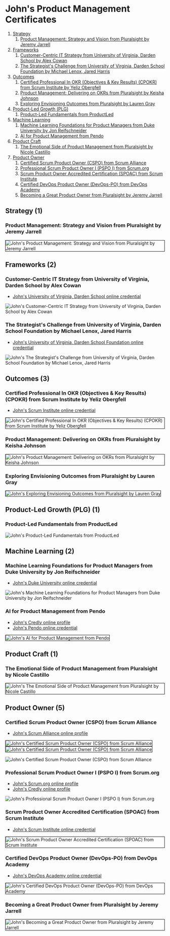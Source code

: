 # John's Product Management Certificates
1. [Strategy](#strategy-1)
    1. [Product Management: Strategy and Vision from Pluralsight by Jeremy Jarrell](#product-management-strategy-and-vision-from-pluralsight-by-jeremy-jarrell)
1. [Frameworks](#frameworks-2)
    1. [Customer-Centric IT Strategy from University of Virginia, Darden School by Alex Cowan](#customer-centric-it-strategy-from-university-of-virginia-darden-school-by-alex-cowan)
    1. [The Strategist's Challenge from University of Virginia, Darden School Foundation by Michael Lenox, Jared Harris](#the-strategists-challenge-from-university-of-virginia-darden-school-foundation-by-michael-lenox-jared-harris)
1. [Outcomes](#outcomes-3)
    1. [Certified Professional In OKR (Objectives & Key Results) (CPOKR) from Scrum Institute by Yeliz Obergfell](#certified-professional-in-okr-objectives-key-results-cpokr-from-scrum-institute-by-yeliz-obergfell)
    1. [Product Management: Delivering on OKRs from Pluralsight by Keisha Johnson](#product-management-delivering-on-okrs-from-pluralsight-by-keisha-johnson)
    1. [Exploring Envisioning Outcomes from Pluralsight by Lauren Gray](#exploring-envisioning-outcomes-from-pluralsight-by-lauren-gray)
1. [Product-Led Growth (PLG)](#product-led-growth-plg-1)
    1. [Product-Led Fundamentals from ProductLed](#product-led-fundamentals-from-productled)
1. [Machine Learning](#machine-learning-2)
    1. [Machine Learning Foundations for Product Managers from Duke University by Jon Reifschneider](#machine-learning-foundations-for-product-managers-from-duke-university-by-jon-reifschneider)
    1. [AI for Product Management from Pendo](#ai-for-product-management-from-pendo)
1. [Product Craft](#product-craft-1)
    1. [The Emotional Side of Product Management from Pluralsight by Nicole Castillo](#the-emotional-side-of-product-management-from-pluralsight-by-nicole-castillo)
1. [Product Owner](#product-owner-5)
    1. [Certified Scrum Product Owner (CSPO) from Scrum Alliance](#certified-scrum-product-owner-cspo-from-scrum-alliance)
    1. [Professional Scrum Product Owner I (PSPO I) from Scrum.org](#professional-scrum-product-owner-i-pspo-i-from-scrumorg)
    1. [Scrum Product Owner Accredited Certification (SPOAC) from Scrum Institute](#scrum-product-owner-accredited-certification-spoac-from-scrum-institute)
    1. [Certified DevOps Product Owner (DevOps-PO) from DevOps Academy](#certified-devops-product-owner-devops-po-from-devops-academy)
    1. [Becoming a Great Product Owner from Pluralsight by Jeremy Jarrell](#becoming-a-great-product-owner-from-pluralsight-by-jeremy-jarrell)
## Strategy (1)
### Product Management: Strategy and Vision from Pluralsight by Jeremy Jarrell

<img src="../cert_product_product-management-strategy-and-vision_pluralsight_jeremy-jarrell_2024-06-22.png" alt="John's Product Management: Strategy and Vision from Pluralsight by Jeremy Jarrell" style="border:1px solid #000000" />

## Frameworks (2)
### Customer-Centric IT Strategy from University of Virginia, Darden School by Alex Cowan
* [John's University of Virginia, Darden School online credential](https://coursera.org/verify/JU7THK93NFN3)

![John's Customer-Centric IT Strategy from University of Virginia, Darden School by Alex Cowan](cert_design-thinking_customer-centric-it_uvadarden-alex-cowan_cert-JU7THK93NFN3_2024-02-27.png)

### The Strategist's Challenge from University of Virginia, Darden School Foundation by Michael Lenox, Jared Harris
* [John's University of Virginia, Darden School Foundation online credential](https://coursera.org/verify/TRF84QSBXV2S)

![John's The Strategist's Challenge from University of Virginia, Darden School Foundation by Michael Lenox, Jared Harris](cert_strategy_strategists-challenge_uvadarden_cert-TRF84QSBXV2S_2024-03-04.png)

## Outcomes (3)
### Certified Professional In OKR (Objectives & Key Results) (CPOKR) from Scrum Institute by Yeliz Obergfell
* [John's Scrum Institute online credential](https://www.scrum-institute.org/badges/34694795736577)

<img src="../cert_scrum_leadership_scrum-institute_certified-professional-in-okr--cpokr_2023-09-24_cert-34694795736577.png" alt="John's Certified Professional In OKR (Objectives & Key Results) (CPOKR) from Scrum Institute by Yeliz Obergfell" style="border:1px solid #000000" />

### Product Management: Delivering on OKRs from Pluralsight by Keisha Johnson

<img src="../cert_product_okrs_product-management-delivering-on-okrs_pluralsight_keisha-johnson_2024-07-27.png" alt="John's Product Management: Delivering on OKRs from Pluralsight by Keisha Johnson" style="border:1px solid #000000" />

### Exploring Envisioning Outcomes from Pluralsight by Lauren Gray

<img src="../cert_product_exploring-envisioning-outcomes_pluralsight_lauren-gray_2024-07-17.png" alt="John's Exploring Envisioning Outcomes from Pluralsight by Lauren Gray" style="border:1px solid #000000" />

## Product-Led Growth (PLG) (1)
### Product-Led Fundamentals from ProductLed

![John's Product-Led Fundamentals from ProductLed](cert_product_plg_productled_product-led-growth-fundamentals_2022-10-08_date.png)

## Machine Learning (2)
### Machine Learning Foundations for Product Managers from Duke University by Jon Reifschneider
* [John's Duke University online credential](https://coursera.org/verify/NCRF8YSUYLSB)

![John's Machine Learning Foundations for Product Managers from Duke University by Jon Reifschneider](cert_machine-learning_duke_machine-learning-foundations-for-product-managers_2024_01-27_cert-NCRF8YSUYLSB.png)

### AI for Product Management from Pendo
* [John's Credly online profile](https://www.credly.com/users/grokify/)
* [John's Pendo online credential](https://www.credly.com/badges/64f1712e-652a-4f49-b392-209f420f5b38)

<img src="../cert_product_ai_pendo_ai-product-management_2024-01-02_avatar.png" alt="John's AI for Product Management from Pendo" style="border:1px solid #000000" />

## Product Craft (1)
### The Emotional Side of Product Management from Pluralsight by Nicole Castillo

<img src="../cert_product_the-emotional-side-of-product-management_plurasight_nicole-castillo_2024-07-12.png" alt="John's The Emotional Side of Product Management from Pluralsight by Nicole Castillo" style="border:1px solid #000000" />

## Product Owner (5)
### Certified Scrum Product Owner (CSPO) from Scrum Alliance
* [John's Scrum Alliance online profile](https://www.scrumalliance.org/community/profile/jwang96)

<img src="../cert_scrum_product-owner_scrumalliance_certified-scrum-product-owner--cspo_2012-12-10_dl-2024-07-27.png" alt="John's Certified Scrum Product Owner (CSPO) from Scrum Alliance" style="border:1px solid #000000" />

<img src="../cert_scrum_product-owner_scrumalliance_certified-scrum-product-owner--cspo_2012-12-10_dl-2023-09-04.png" alt="John's Certified Scrum Product Owner (CSPO) from Scrum Alliance" style="border:1px solid #000000" />

![John's Certified Scrum Product Owner (CSPO) from Scrum Alliance](cert_scrum_product-owner_scrumalliance_certified-scrum-product-owner--cspo_2012-12-07_trim.png)

### Professional Scrum Product Owner I (PSPO I) from Scrum.org
* [John's Scrum.org online profile](https://www.scrum.org/user/16066/)
* [John's Credly online profile](https://www.credly.com/users/grokify/)

![John's Professional Scrum Product Owner I (PSPO I) from Scrum.org](cert_scrum_product-owner_scrum-org_professional-scrum-product-owner-i--pspo-i_2023-09-14.png)

### Scrum Product Owner Accredited Certification (SPOAC) from Scrum Institute
* [John's Scrum Institute online credential](https://www.scrum-institute.org/badges/79982314947061)

<img src="../cert_scrum_product-owner_scrum-institute_scrum-master-product-owner-accredited-certification--spoac__23-10-27_cert-79982314947061.png" alt="John's Scrum Product Owner Accredited Certification (SPOAC) from Scrum Institute" style="border:1px solid #000000" />

### Certified DevOps Product Owner (DevOps-PO) from DevOps Academy
* [John's DevOps Academy online credential](https://www.devops-certification.org/badges/36722377107944)

<img src="../cert_devops_po_devops-cert-org_devops-po_2023-10-01_36722377107944.png" alt="John's Certified DevOps Product Owner (DevOps-PO) from DevOps Academy" style="border:1px solid #000000" />

### Becoming a Great Product Owner from Pluralsight by Jeremy Jarrell

<img src="../cert_product_becoming-a-great-product-owner_pluralsight_jeremy-jarrell_2024-07-12.png" alt="John's Becoming a Great Product Owner from Pluralsight by Jeremy Jarrell" style="border:1px solid #000000" />

